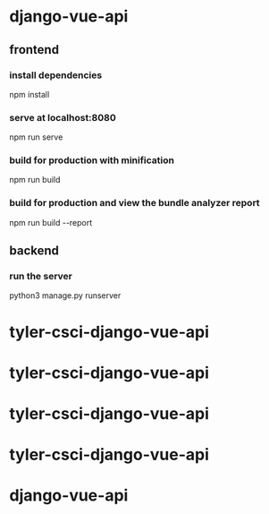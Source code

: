 # django-vue-api

## frontend

### install dependencies
npm install

### serve at localhost:8080
npm run serve

### build for production with minification
npm run build

### build for production and view the bundle analyzer report
npm run build --report 


## backend

### run the server
python3 manage.py runserver
# tyler-csci-django-vue-api
# tyler-csci-django-vue-api
# tyler-csci-django-vue-api
# tyler-csci-django-vue-api
# django-vue-api
